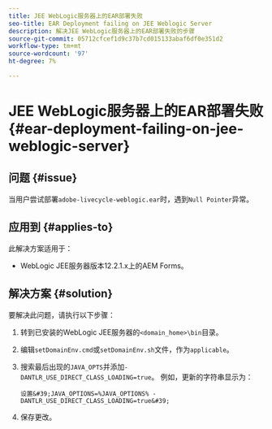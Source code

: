 ```yaml
---
title: JEE WebLogic服务器上的EAR部署失败
seo-title: EAR Deployment failing on JEE Weblogic Server
description: 解决JEE WebLogic服务器上的EAR部署失败的步骤
source-git-commit: 05712cfcef1d9c37b7cd015133abaf6df0e351d2
workflow-type: tm+mt
source-wordcount: '97'
ht-degree: 7%

---
```



# JEE WebLogic服务器上的EAR部署失败 {#ear-deployment-failing-on-jee-weblogic-server}

## 问题 {#issue}

当用户尝试部署`adobe-livecycle-weblogic.ear`时，遇到`Null Pointer`异常。

## 应用到 {#applies-to}

此解决方案适用于：

* WebLogic JEE服务器版本12.2.1.x上的AEM Forms。

## 解决方案 {#solution}

要解决此问题，请执行以下步骤：

1. 转到已安装的WebLogic JEE服务器的`<domain_home>\bin`目录。

1. 编辑`setDomainEnv.cmd`或`setDomainEnv.sh`文件，作为`applicable`。

1. 搜索最后出现的`JAVA_OPTS`并添加`-DANTLR_USE_DIRECT_CLASS_LOADING=true`。 例如，更新的字符串显示为：

       设置&#39;JAVA_OPTIONS=%JAVA_OPTIONS% -DANTLR_USE_DIRECT_CLASS_LOADING=true&#39;
   
1. 保存更改。
